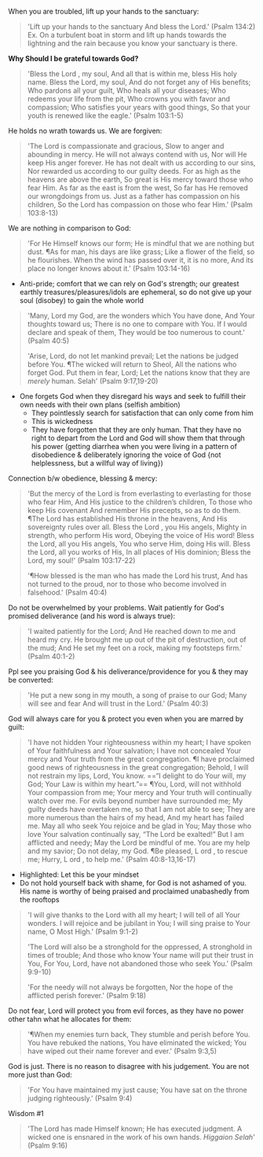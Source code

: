 When you are troubled, lift up your hands to the sanctuary:
> 'Lift up your hands to the sanctuary And bless the Lord.' (Psalm 134:2)
Ex. On a turbulent boat in storm and lift up hands towards the lightning and the rain because you know your sanctuary is there.

**Why Should I be grateful towards God?**
> 'Bless the Lord , my soul, And all that is within me, bless His holy name. Bless the Lord, my soul, And do not forget any of His benefits; Who pardons all your guilt, Who heals all your diseases; Who redeems your life from the pit, Who crowns you with favor and compassion; Who satisfies your years with good things, So that your youth is renewed like the eagle.' (Psalm 103:1-5)

He holds no wrath towards us. We are forgiven:
> 'The Lord is compassionate and gracious, Slow to anger and abounding in mercy. He will not always contend with us, Nor will He keep His anger forever. He has not dealt with us according to our sins, Nor rewarded us according to our guilty deeds. For as high as the heavens are above the earth, So great is His mercy toward those who fear Him. As far as the east is from the west, So far has He removed our wrongdoings from us. Just as a father has compassion on his children, So the Lord has compassion on those who fear Him.' (Psalm 103:8-13)

We are nothing in comparison to God:
> 'For He Himself knows our form; He is mindful that we are nothing but dust. ¶As for man, his days are like grass; Like a flower of the field, so he flourishes. When the wind has passed over it, it is no more, And its place no longer knows about it.' (Psalm 103:14-16)
- Anti-pride; comfort that we can rely on God's strength; our greatest earthly treasures/pleasures/idols are ephemeral, so do not give up your soul (disobey) to gain the whole world
>'Many, Lord my God, are the wonders which You have done, And Your thoughts toward us; There is no one to compare with You. If I would declare and speak of them, They would be too numerous to count.' (Psalm 40:5)
>
>'Arise, Lord, do not let mankind prevail; Let the nations be judged before You. ¶The wicked will return to Sheol, All the nations who forget God. Put them in fear, Lord; Let the nations know that they are *merely* human. Selah' (Psalm 9:17,19-20)
- One forgets God when they disregard his ways and seek to fulfill their own needs with their own plans (selfish ambition)
	- They pointlessly search for satisfaction that can only come from him
	- This is wickedness
	- They have forgotten that they are only human. That they have no right to depart from the Lord and God will show them that through his power (getting diarrhea when you were living in a pattern of disobedience & deliberately ignoring the voice of God {not helplessness, but a willful way of living})

Connection b/w obedience, blessing & mercy:
> 'But the mercy of the Lord is from everlasting to everlasting for those who fear Him, And His justice to the children’s children, To those who keep His covenant And remember His precepts, so as to do them. ¶The Lord has established His throne in the heavens, And His sovereignty rules over all. Bless the Lord , you His angels, Mighty in strength, who perform His word, Obeying the voice of His word! Bless the Lord, all you His angels, You who serve Him, doing His will. Bless the Lord, all you works of His, In all places of His dominion; Bless the Lord, my soul!' (Psalm 103:17-22)
>  
>'¶How blessed is the man who has made the Lord his trust, And has not turned to the proud, nor to those who become involved in falsehood.' (Psalm 40:4)

Do not be overwhelmed by your problems. Wait patiently for God's promised deliverance (and his word is always true):
> 'I waited patiently for the Lord; And He reached down to me and heard my cry. He brought me up out of the pit of destruction, out of the mud; And He set my feet on a rock, making my footsteps firm.' (Psalm 40:1-2)

Ppl see you praising God & his deliverance/providence for you & they may be converted:
> 'He put a new song in my mouth, a song of praise to our God; Many will see and fear And will trust in the Lord.' (Psalm 40:3)

God will always care for you & protect you even when you are marred by guilt:
>'I have not hidden Your righteousness within my heart; I have spoken of Your faithfulness and Your salvation; I have not concealed Your mercy and Your truth from the great congregation. ¶I have proclaimed good news of righteousness in the great congregation; Behold, I will not restrain my lips, Lord, You know. ==“I delight to do Your will, my God; Your Law is within my heart.”== ¶You, Lord, will not withhold Your compassion from me; Your mercy and Your truth will continually watch over me. For evils beyond number have surrounded me; My guilty deeds have overtaken me, so that I am not able to see; They are more numerous than the hairs of my head, And my heart has failed me. May all who seek You rejoice and be glad in You; May those who love Your salvation continually say, “The Lord be exalted!” But I am afflicted and needy; May the Lord be mindful of me. You are my help and my savior; Do not delay, my God. ¶Be pleased, L ord , to rescue me; Hurry, L ord , to help me.' (Psalm 40:8-13,16-17)
- Highlighted: Let this be your mindset
- Do not hold yourself back with shame, for God is not ashamed of you. His name is worthy of being praised and proclaimed unabashedly from the rooftops
>'I will give thanks to the Lord with all my heart; I will tell of all Your wonders. I will rejoice and be jubilant in You; I will sing praise to Your name, O Most High.' (Psalm 9:1-2)
>
>'The Lord will also be a stronghold for the oppressed, A stronghold in times of trouble; And those who know Your name will put their trust in You, For You, Lord, have not abandoned those who seek You.' (Psalm 9:9-10)
>
>'For the needy will not always be forgotten, Nor the hope of the afflicted perish forever.' (Psalm 9:18)

Do not fear, Lord will protect you from evil forces, as they have no power other tahn what he allocates for them:
>'¶When my enemies turn back, They stumble and perish before You. You have rebuked the nations, You have eliminated the wicked; You have wiped out their name forever and ever.' (Psalm 9:3,5)

God is just. There is no reason to disagree with his judgement. You are not more just than God:
>'For You have maintained my just cause; You have sat on the throne judging righteously.' (Psalm 9:4)

Wisdom #1
>'The Lord has made Himself known; He has executed judgment. A wicked one is ensnared in the work of his own hands. *Higgaion Selah*' (Psalm 9:16)